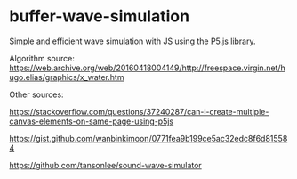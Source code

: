 # buffer-wave-simulation

Simple and efficient wave simulation with JS using the [P5.js library](https://p5js.org/reference/).

Algorithm source: https://web.archive.org/web/20160418004149/http://freespace.virgin.net/hugo.elias/graphics/x_water.htm

Other sources:

https://stackoverflow.com/questions/37240287/can-i-create-multiple-canvas-elements-on-same-page-using-p5js

https://gist.github.com/wanbinkimoon/0771fea9b199ce5ac32edc8f6d815584

https://github.com/tansonlee/sound-wave-simulator
